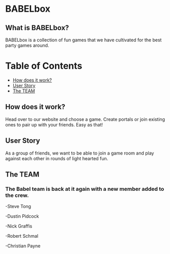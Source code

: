 # BABELbox

## What is BABELbox?
BABELbox is a collection of fun games that we have cultivated for the best party games around.

# Table of Contents
- [How does it work?](#HowDoesItWork?)
- [User Story](#UserStory)
- [The TEAM](#TheTEAM)

## How does it work?
Head over to our website and choose a game. Create portals or join existing ones to pair up with your friends. Easy as that!

## User Story
As a group of friends, we want to be able to join a game room and play against each other in rounds of light hearted fun.
## The TEAM
### The Babel team is back at it again with a new member added to the crew.
-Steve Tong

-Dustin Pidcock

-Nick Graffis

-Robert Schmal

-Christian Payne